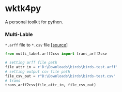 # wktk4py
A personal toolkit for python.

### Multi-Lable

`*.arff` file to `*.csv` file [[source]](wktk/multi_label/arff2csv.py)

``` python
from multi_label.arff2csv import trans_arff2csv

# setting arff file path
file_attr_in = r'D:\Downloads\birds\birds-test.arff'
# setting output csv file path
file_csv_out = r"D:\Downloads\birds\birds-test.csv"
# trans
trans_arff2csv(file_attr_in, file_csv_out)
```

